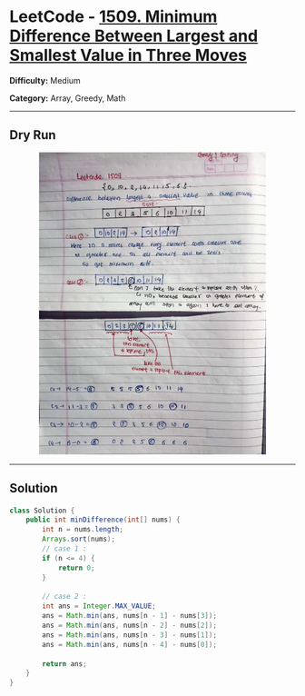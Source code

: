 # LeetCode - [1509. Minimum Difference Between Largest and Smallest Value in Three Moves](https://leetcode.com/problems/minimum-difference-between-largest-and-smallest-value-in-three-moves/description/)

**Difficulty:** Medium

**Category:** Array, Greedy, Math

---

## Dry Run

<p align="middle">
   <img src="../../Greedy/1509.jpg" width="400"/>
 </p>

---

## Solution

```java
class Solution {
    public int minDifference(int[] nums) {
        int n = nums.length;
        Arrays.sort(nums);
        // case 1 :
        if (n <= 4) {
            return 0;
        }

        // case 2 :
        int ans = Integer.MAX_VALUE;
        ans = Math.min(ans, nums[n - 1] - nums[3]);
        ans = Math.min(ans, nums[n - 2] - nums[2]);
        ans = Math.min(ans, nums[n - 3] - nums[1]);
        ans = Math.min(ans, nums[n - 4] - nums[0]);

        return ans;
    }
}
```
